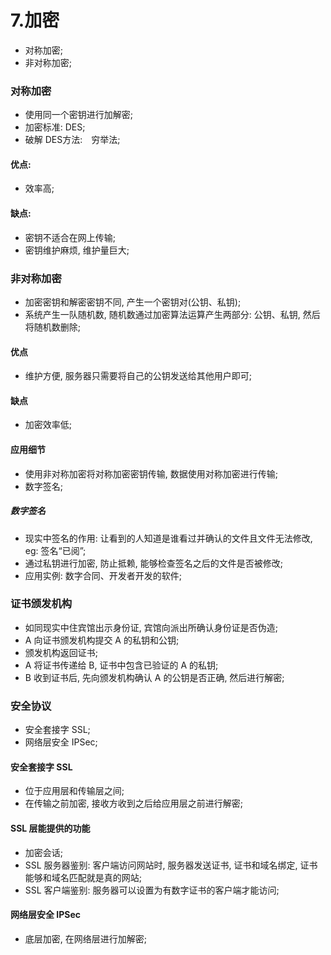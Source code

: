 # 7.加密
- 对称加密;
- 非对称加密;

### 对称加密
- 使用同一个密钥进行加解密;
- 加密标准: DES;
- 破解 DES方法:　穷举法;

#### 优点:
- 效率高;
#### 缺点:
- 密钥不适合在网上传输;
- 密钥维护麻烦, 维护量巨大;

### 非对称加密
- 加密密钥和解密密钥不同, 产生一个密钥对(公钥、私钥);
- 系统产生一队随机数, 随机数通过加密算法运算产生两部分: 公钥、私钥, 然后将随机数删除;
#### 优点
- 维护方便, 服务器只需要将自己的公钥发送给其他用户即可;
#### 缺点
- 加密效率低;

#### 应用细节
- 使用非对称加密将对称加密密钥传输, 数据使用对称加密进行传输;
- 数字签名;

##### 数字签名
- 现实中签名的作用: 让看到的人知道是谁看过并确认的文件且文件无法修改, eg: 签名“已阅”;
- 通过私钥进行加密, 防止抵赖, 能够检查签名之后的文件是否被修改;
- 应用实例: 数字合同、开发者开发的软件;

### 证书颁发机构
- 如同现实中住宾馆出示身份证, 宾馆向派出所确认身份证是否伪造;
- A 向证书颁发机构提交 A 的私钥和公钥;
- 颁发机构返回证书;
- A 将证书传递给 B, 证书中包含已验证的 A 的私钥;
- B 收到证书后, 先向颁发机构确认 A 的公钥是否正确, 然后进行解密;

### 安全协议
- 安全套接字 SSL;
- 网络层安全 IPSec;

#### 安全套接字 SSL
- 位于应用层和传输层之间;
- 在传输之前加密, 接收方收到之后给应用层之前进行解密;

#### SSL 层能提供的功能
- 加密会话;
- SSL 服务器鉴别: 客户端访问网站时, 服务器发送证书, 证书和域名绑定, 证书能够和域名匹配就是真的网站;
- SSL 客户端鉴别: 服务器可以设置为有数字证书的客户端才能访问;  

#### 网络层安全 IPSec
- 底层加密, 在网络层进行加解密;